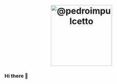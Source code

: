 <h1 align="center">
    <img alt="@pedroimpulcetto" src="/src/assets/chef.png" width="200px" />
</h1>

### Hi there 👋

<!--
**pedroimpulcetto/pedroimpulcetto** is a ✨ _special_ ✨ repository because its `README.md` (this file) appears on your GitHub profile.

Here are some ideas to get you started:

- 🔭 I’m currently working on ...
- 🌱 I’m currently learning ...
- 👯 I’m looking to collaborate on ...
- 🤔 I’m looking for help with ...
- 💬 Ask me about ...
- 📫 How to reach me: ...
- 😄 Pronouns: ...
- ⚡ Fun fact: ...
-->
